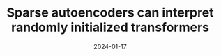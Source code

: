 ---
title: "Sparse autoencoders can interpret randomly initialized transformers"
collection: preprints
category: ml
permalink: /preprint/2024-01-17-sparse-autoencoders-interpret-transformers
excerpt: 'This paper demonstrates how sparse autoencoders can be used to interpret randomly initialized transformers.'
date: 2024-01-17
venue: 'arXiv'
paperurl: 'https://arxiv.org/abs/2501.17727'
citation: 'Heap T, Lawson T, Farnik L, and Aitchison L. (2024). &quot;Sparse autoencoders can interpret randomly initialized transformers.&quot; <i>arXiv:2501.17727</i>.'
--- 